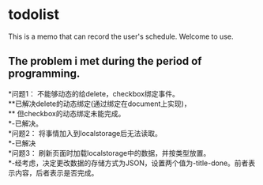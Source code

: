 # todolist
This is a memo that can record the user's schedule. Welcome to use.
<br>
## The problem i met during the period of programming.<br>
*问题1： 不能够动态的给delete，checkbox绑定事件。<br>
  **已解决delete的动态绑定(通过绑定在document上实现)，<br>
  ** 但checkbox的动态绑定未能完成。<br>
  *-已解决。<br>
*问题2： 将事情加入到localstorage后无法读取。 <br>
  *-已解决<br>
*问题3： 刷新页面时加载localstorage中的数据，并按类型放置。<br>
  *-经考虑，决定更改数据的存储方式为JSON，设置两个值为-title-done。前者表示内容，后者表示是否完成。<br>
